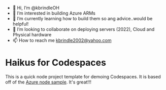 - 👋 Hi, I’m @kbrindleOH
- 👀 I’m interested in building Azure ARMs
- 🌱 I’m currently learning how to build them so ang advice..would be helpful!
- 💞️ I’m looking to collaborate on deploying servers (2022), Cloud and Physical hardware
- 📫 How to reach me kbrindle2002@yahoo.com

<!---
kbrindleOH/kbrindleOH is a ✨ special ✨ repository because its `README.md` (this file) appears on your GitHub profile.
You can click the Preview link to take a look at your changes.
--->

# Haikus for Codespaces

This is a quick node project template for demoing Codespaces. It is based off of the [Azure node sample](https://github.com/Azure-Samples/nodejs-docs-hello-world). It's great!!!
